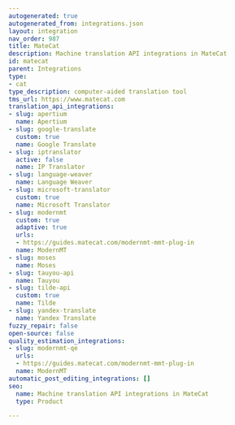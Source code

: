 ```yaml
---
autogenerated: true
autogenerated_from: integrations.json
layout: integration
nav_order: 987
title: MateCat
description: Machine translation API integrations in MateCat
id: matecat
parent: Integrations
type:
- cat
type_description: computer-aided translation tool
tms_url: https://www.matecat.com
translation_api_integrations:
- slug: apertium
  name: Apertium
- slug: google-translate
  custom: true
  name: Google Translate
- slug: iptranslator
  active: false
  name: IP Translator
- slug: language-weaver
  name: Language Weaver
- slug: microsoft-translator
  custom: true
  name: Microsoft Translator
- slug: modernmt
  custom: true
  adaptive: true
  urls:
  - https://guides.matecat.com/modernmt-mmt-plug-in
  name: ModernMT
- slug: moses
  name: Moses
- slug: tauyou-api
  name: Tauyou
- slug: tilde-api
  custom: true
  name: Tilde
- slug: yandex-translate
  name: Yandex Translate
fuzzy_repair: false
open-source: false
quality_estimation_integrations:
- slug: modernmt-qe
  urls:
  - https://guides.matecat.com/modernmt-mmt-plug-in
  name: ModernMT
automatic_post_editing_integrations: []
seo:
  name: Machine translation API integrations in MateCat
  type: Product

---
```



